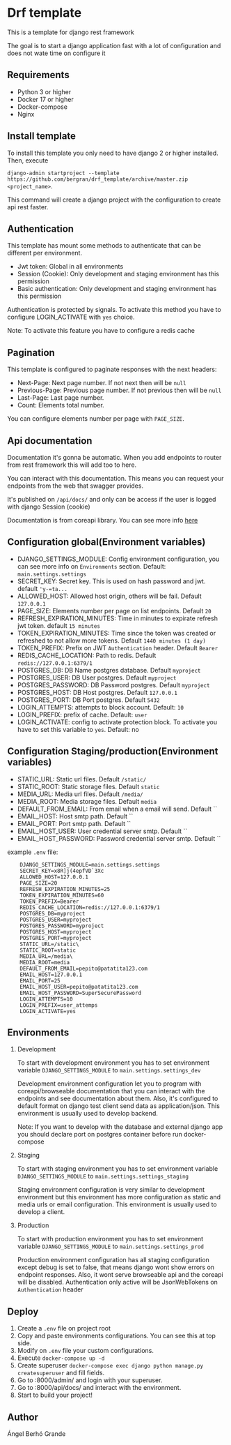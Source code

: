# Drf template

This is a template for django rest framework

The goal is to start a django application fast
with a lot of configuration and does not wate time
on configure it

## Requirements

* Python 3 or higher
* Docker 17 or higher
* Docker-compose
* Nginx

## Install template

To install this template you only need to have
django 2 or higher installed. Then,
execute

`django-admin startproject --template https://github.com/bergran/drf_template/archive/master.zip <project_name>`.

This command will create a django project with the configuration
to create api rest faster.

## Authentication

This template has mount some methods to authenticate that can be
different per environment.

* Jwt token: Global in all environments
* Session (Cookie): Only development and staging environment has this permission
* Basic authentication: Only development and staging environment has this permission

Authentication is protected by signals. To activate this method you have to configure
LOGIN_ACTIVATE with `yes` choice.

Note: To activate this feature you have to configure a redis cache

## Pagination

This template is configured to paginate responses
with the next headers:
* Next-Page: Next page number. If not next then will be `null`
* Previous-Page: Previous page number. If not previous then will be `null`
* Last-Page: Last page number. 
* Count: Elements total number.

You can configure elements number per page with `PAGE_SIZE`.

## Api documentation

Documentation it's gonna be automatic. When you add endpoints to
router from rest framework this will add too to here.

You can interact with this documentation. This means you can
request your endpoints from the web that swagger provides.

It's published on `/api/docs/` and only can be access if the user is logged with
django Session (cookie)

Documentation is from coreapi library. You can see more info
[here](http://www.django-rest-framework.org/topics/documenting-your-api/)

## Configuration global(Environment variables)

* DJANGO_SETTINGS_MODULE: Config environment configuration, you can see more
info on `Environments` section. Default: `main.settings.settings`
* SECRET_KEY: Secret key. This is used on hash password and jwt.
default `'y-=ta...`
* ALLOWED_HOST: Allowed host origin, others will be fail. Default `127.0.0.1`
* PAGE_SIZE: Elements number per page on list endpoints. Default `20`
* REFRESH_EXPIRATION_MINUTES: Time in minutes to expirate refresh jwt token.
default `15 minutes`
* TOKEN_EXPIRATION_MINUTES: Time since the token was created or refreshed to not allow more tokens.
Default `1440 minutes (1 day)`
* TOKEN_PREFIX: Prefix on JWT `Authentication` header. Default `Bearer`
* REDIS_CACHE_LOCATION: Path to redis. Default `redis://127.0.0.1:6379/1`
* POSTGRES_DB: DB Name postgres database. Default `myproject`
* POSTGRES_USER: DB User postgres. Default `myproject`
* POSTGRES_PASSWORD: DB Password postgres. Default `myproject`
* POSTGRES_HOST: DB Host postgres. Default `127.0.0.1`
* POSTGRES_PORT: DB Port postgres. Default `5432`
* LOGIN_ATTEMPTS: attempts to block account. Default: `10`
* LOGIN_PREFIX: prefix of cache. Default: `user`
* LOGIN_ACTIVATE: config to activate protection block. To activate you have to set this variable to
`yes`. Default: no

## Configuration Staging/production(Environment variables)

* STATIC_URL: Static url files. Default `/static/`
* STATIC_ROOT: Static storage files. Default `static`
* MEDIA_URL: Media url files. Default `/media/`
* MEDIA_ROOT: Media storage files. Default `media`
* DEFAULT_FROM_EMAIL: From email when a email will send. Default ``
* EMAIL_HOST: Host smtp path. Default ``
* EMAIL_PORT: Port smtp path. Default ``
* EMAIL_HOST_USER: User credential server smtp. Default ``
* EMAIL_HOST_PASSWORD: Password credential server smtp. Default ``

example `.env` file:
```
    DJANGO_SETTINGS_MODULE=main.settings.settings
    SECRET_KEY=x8R]j(4epfVD`3Xc
    ALLOWED_HOST=127.0.0.1
    PAGE_SIZE=20
    REFRESH_EXPIRATION_MINUTES=25
    TOKEN_EXPIRATION_MINUTES=60
    TOKEN_PREFIX=Bearer
    REDIS_CACHE_LOCATION=redis://127.0.0.1:6379/1
    POSTGRES_DB=myproject
    POSTGRES_USER=myproject
    POSTGRES_PASSWORD=myproject
    POSTGRES_HOST=myproject
    POSTGRES_PORT=myproject
    STATIC_URL=/static\
    STATIC_ROOT=static
    MEDIA_URL=/media\
    MEDIA_ROOT=media
    DEFAULT_FROM_EMAIL=pepito@patatita123.com
    EMAIL_HOST=127.0.0.1
    EMAIL_PORT=25
    EMAIL_HOST_USER=pepito@patatita123.com
    EMAIL_HOST_PASSWORD=SuperSecurePassword
    LOGIN_ATTEMPTS=10
    LOGIN_PREFIX=user_attemps
    LOGIN_ACTIVATE=yes
```

## Environments

1. Development
    
    To start with development environment you has to
    set environment variable `DJANGO_SETTINGS_MODULE` to
    `main.settings.settings_dev`
    
    Development environment configuration let you
    to program with coreapi/browseable documentation
    that you can interact with
    the endpoints and see documentation about them.
    Also, it's configured to default format on django test
    client send data as application/json.
    This environment is usually used to develop backend.

    Note: If you want to develop with the database and external django app
    you should declare port on postgres container before run docker-compose

2. Staging

    To start with staging environment you has to
    set environment variable `DJANGO_SETTINGS_MODULE` to
    `main.settings.settings_staging`
    
    Staging environment configuration is very similar to development environment
    but this environment has more configuration as static and media urls or
    email configuration. This environment is usually used to develop a client.

3. Production

    To start with production environment you has to
    set environment variable `DJANGO_SETTINGS_MODULE` to
    `main.settings.settings_prod`
    
    Production environment configuration has all staging configuration except
    debug is set to false, that means django wont show errors on endpoint responses.
    Also, it wont serve browseable api and the coreapi will be disabled.
    Authentication only active will be JsonWebTokens on `Authentication` header

## Deploy

1. Create a `.env` file on project root
2. Copy and paste environments configurations. You can see this at top side.
3. Modify on `.env` file your custom configurations.
4. Execute `docker-compose up -d`
5. Create superuser `docker-compose exec django python manage.py createsuperuser` and fill
fields.
6. Go to <host-address>:8000/admin/ and login with your superuser.
7. Go to <host-address>:8000/api/docs/ and interact with the environment.
8. Start to build your project!

## Author

Ángel Berhó Grande
